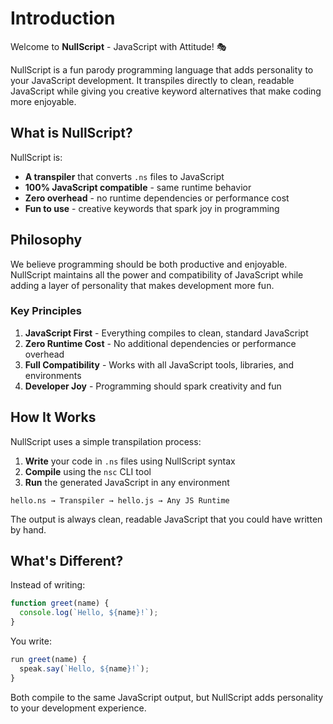 # Introduction

Welcome to **NullScript** - JavaScript with Attitude! 🎭

NullScript is a fun parody programming language that adds personality to your JavaScript development. It transpiles directly to clean, readable JavaScript while giving you creative keyword alternatives that make coding more enjoyable.

## What is NullScript?

NullScript is:

- **A transpiler** that converts `.ns` files to JavaScript
- **100% JavaScript compatible** - same runtime behavior
- **Zero overhead** - no runtime dependencies or performance cost
- **Fun to use** - creative keywords that spark joy in programming

## Philosophy

We believe programming should be both productive and enjoyable. NullScript maintains all the power and compatibility of JavaScript while adding a layer of personality that makes development more fun.

### Key Principles

1. **JavaScript First** - Everything compiles to clean, standard JavaScript
2. **Zero Runtime Cost** - No additional dependencies or performance overhead
3. **Full Compatibility** - Works with all JavaScript tools, libraries, and environments
4. **Developer Joy** - Programming should spark creativity and fun

## How It Works

NullScript uses a simple transpilation process:

1. **Write** your code in `.ns` files using NullScript syntax
2. **Compile** using the `nsc` CLI tool
3. **Run** the generated JavaScript in any environment

```
hello.ns → Transpiler → hello.js → Any JS Runtime
```

The output is always clean, readable JavaScript that you could have written by hand.

## What's Different?

Instead of writing:

```javascript
function greet(name) {
  console.log(`Hello, ${name}!`);
}
```

You write:

```javascript
run greet(name) {
  speak.say(`Hello, ${name}!`);
}
```

Both compile to the same JavaScript output, but NullScript adds personality to your development experience.
